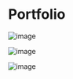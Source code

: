 # Portfolio

![image](https://github.com/user-attachments/assets/efa6dde0-5a61-4c7d-b716-4a4b604362f2)

![image](https://github.com/user-attachments/assets/fd721828-6c98-44f5-b666-7a173d2d75b0)

![image](https://github.com/user-attachments/assets/1bb8e6f1-3488-4ad6-9a77-7aeeb85c5626)
